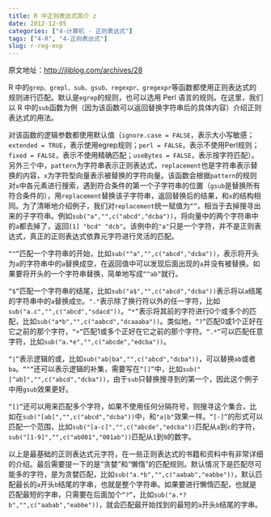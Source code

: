 ```yaml
---
title: R 中正则表达式简介 z
date: 2012-12-05
categories: ["4-计算机 - 正则表达式"]
tags: ["4-R", "4-正则表达式"]
slug: r-reg-exp
---
```


原文地址：<http://jliblog.com/archives/28>

R 中的`grep、grepl、sub、gsub、regexpr、gregexpr`等函数都使用正则表达式的规则进行匹配。默认是`egrep`的规则，也可以选用 Perl 语言的规则。在这里，我们以 R 中的`sub`函数为例（因为该函数可以返回替换字符串后的具体内容）介绍正则表达式的用法。

<!-- more -->

对该函数的逻辑参数都使用默认值（`ignore.case = FALSE`，表示大小写敏感；`extended = TRUE`，表示使用egrep规则；`perl
= FALSE`，表示不使用Perl规则；`fixed = FALSE`，表示不使用精确匹配；`useBytes = FALSE`，表示按字符匹配）。另外三个中，`pattern`为字符串表示正则表达式，`replacement`也是字符串表示替换的内容，`x`为字符型向量表示被替换的字符向量。该函数会根据`pattern`的规则对`x`中各元素进行搜索，遇到符合条件的第一个子字符串的位置（`gsub`是替换所有符合条件的），用`replacement`替换该子字符串，返回替换后的结果，和`x`的结构相同。为了清晰地介绍例子，我们对`replacement`统一赋值为`“”`，相当于去掉搜寻出来的子字符串。例如`sub("a","",c("abcd","dcba"))`，将向量中的两个字符串中的`a`都去掉了，返回`[1]
"bcd" "dcb"`。该例中的`"a"`只是一个字符，并不是正则表达式，真正的正则表达式依靠元字符进行灵活的匹配。

`“^”`匹配一个字符串的开始，比如`sub("^a","",c("abcd","dcba"))`，表示将开头为`a`的字符串中的`a`替换成空，在返回值中可以发现后面出现的`a`并没有被替换。如果要将开头的一个字符串替换，简单地写成`“^ab”`就行。

`“$”`匹配一个字符串的结尾，比如`sub("a$","",c("abcd","dcba"))`表示将以`a`结尾的字符串中的`a`替换成`空`。`"."`表示除了换行符以外的任一字符，比如`sub("a.c","",c("abcd","sdacd"))`。`“*”`表示将其前的字符进行0个或多个的匹配，比如`sub("a*b","",c("aabcd","dcaaaba"))`。类似地，`“?”`匹配0或1个正好在它之前的那个字符，`“+”`匹配1或多个正好在它之前的那个字符。`“.*”`可以匹配任意字符，比如`sub("a.*e","",c("abcde","edcba"))`。

`“|”`表示逻辑的或，比如`sub("ab|ba","",c("abcd","dcba"))`，可以替换`ab`或者`ba`。`“^”`还可以表示逻辑的补集，需要写在`“[]”`中，比如`sub("[^ab]","",c("abcd","dcba"))`，由于`sub`只替换搜寻到的第一个，因此这个例子中用`gsub`效果更好。

`“[]”`还可以用来匹配多个字符，如果不使用任何分隔符号，则搜寻这个集合，比如在`sub("[ab]","",c("abcd","dcba"))`中，和`"a|b"`效果一样。`“[-]”`的形式可以匹配一个范围，比如`sub("[a-c]","",c("abcde","edcba"))`匹配从`a`到`c`的字符，`sub("[1-9]","",c("ab001","001ab"))`匹配从`1`到`9`的数字。

以上是最基础的正则表达式元字符，在一些正则表达式的书籍和资料中有非常详细的介绍。最后需要提一下的是“贪婪”和“懒惰”的匹配规则。默认情况下是匹配尽可能多的字符，是为贪婪匹配，比如`sub("a.*b","",c("aabab","eabbe"))`，默认匹配最长的`a`开头`b`结尾的字串，也就是整个字符串。如果要进行懒惰匹配，也就是匹配最短的字串，只需要在后面加个`“?”`，比如`sub("a.*?b","",c("aabab","eabbe"))`，就会匹配最开始找到的最短的`a`开头`b`结尾的字串。
